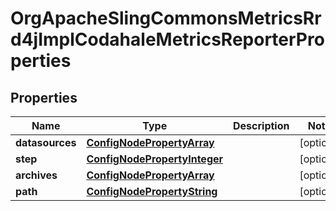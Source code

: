 

# OrgApacheSlingCommonsMetricsRrd4jImplCodahaleMetricsReporterProperties

## Properties

Name | Type | Description | Notes
------------ | ------------- | ------------- | -------------
**datasources** | [**ConfigNodePropertyArray**](ConfigNodePropertyArray.md) |  |  [optional]
**step** | [**ConfigNodePropertyInteger**](ConfigNodePropertyInteger.md) |  |  [optional]
**archives** | [**ConfigNodePropertyArray**](ConfigNodePropertyArray.md) |  |  [optional]
**path** | [**ConfigNodePropertyString**](ConfigNodePropertyString.md) |  |  [optional]




